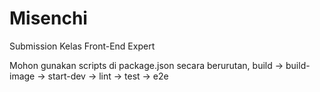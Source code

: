 # Misenchi
Submission Kelas Front-End Expert

Mohon gunakan scripts di package.json secara berurutan,
build -> build-image -> start-dev -> lint -> test -> e2e